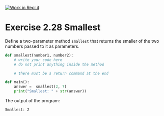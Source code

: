 [![Work in Repl.it](https://classroom.github.com/assets/work-in-replit-14baed9a392b3a25080506f3b7b6d57f295ec2978f6f33ec97e36a161684cbe9.svg)](https://classroom.github.com/online_ide?assignment_repo_id=5722304&assignment_repo_type=AssignmentRepo)
# Exercise 2.28 Smallest

Define a two-parameter method `smallest` that returns the smaller of the two numbers passed to it as parameters.

```python
def smallest(number1, number2):
    # write your code here
    # do not print anything inside the method

    # there must be a return command at the end

def main():
    answer =  smallest(2, 7)
    print("Smallest: " + str(answer))
```

The output of the program:

```plaintext
Smallest: 2
```
